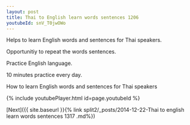 ```yaml
---
layout: post
title: Thai to English learn words sentences 1206 
youtubeId: snV_T0jwOWo
---
```

 
 
Helps to learn English words and sentences for Thai speakers.

Opportunitiy to repeat the words sentences. 

Practice English language. 
 
10 minutes practice every day. 
 
How to learn English words and sentences for Thai speakers 
 
{% include youtubePlayer.html id=page.youtubeId %}
 
 
[Next]({{ site.baseurl }}{% link  split2/_posts/2014-12-22-Thai to english learn words sentences 1317 .md%})
 
